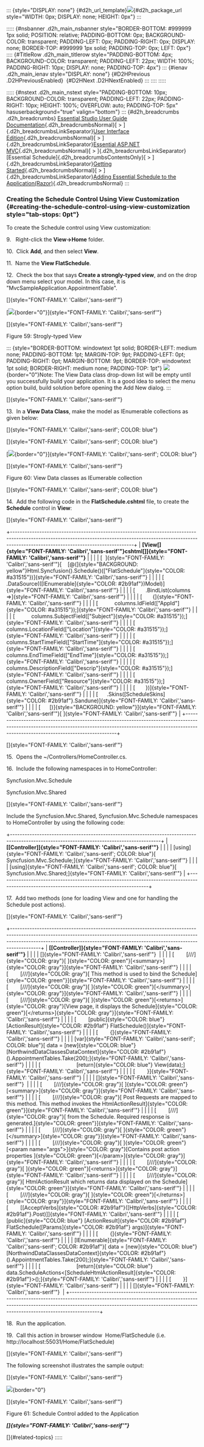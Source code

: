 ::: {style="DISPLAY: none"}
[](ms-xhelp:///?Id=d2h_url_template){#d2h_url_template}![](!package_url!){#d2h_package_url style="WIDTH: 0px; DISPLAY: none; HEIGHT: 0px"}
:::

::::: {#nsbanner .d2h_main_nsbanner style="BORDER-BOTTOM: #999999 1px solid; POSITION: relative; PADDING-BOTTOM: 0px; BACKGROUND-COLOR: transparent; PADDING-LEFT: 0px; PADDING-RIGHT: 0px; DISPLAY: none; BORDER-TOP: #999999 1px solid; PADDING-TOP: 0px; LEFT: 0px"}
:::: {#TitleRow .d2h_main_titlerow style="PADDING-BOTTOM: 4px; BACKGROUND-COLOR: transparent; PADDING-LEFT: 22px; WIDTH: 100%; PADDING-RIGHT: 10px; DISPLAY: none; PADDING-TOP: 4px"}
::: {#ienav .d2h_main_ienav style="DISPLAY: none"}
[](ms-xhelp:///?Id=639a15dc-796e-4185-8d16-628e8b8c230c){#D2HPrevious .D2HPreviousEnabled}  [](ms-xhelp:///?Id=df33468a-91d8-4084-9b3f-d982da4baead){#D2HNext .D2HNextEnabled}
:::
::::
:::::

::::: {#nstext .d2h_main_nstext style="PADDING-BOTTOM: 10px; BACKGROUND-COLOR: transparent; PADDING-LEFT: 22px; PADDING-RIGHT: 10px; HEIGHT: 100%; OVERFLOW: auto; PADDING-TOP: 5px" hasuserbackground="true" valign="bottom"}
::: {#d2h_breadcrumbs .d2h_breadcrumbs}
[Essential Studio User Guide Documentation](ms-xhelp:///?Id=12457748-09e3-4d74-a240-8e049cedf030){.d2h_breadcrumbsNormal}[ \> ]{.d2h_breadcrumbsLinkSeparator}[User Interface Edition](ms-xhelp:///?Id=c29296b7-531c-413b-a0ec-488ca1f7f669){.d2h_breadcrumbsNormal}[ \> ]{.d2h_breadcrumbsLinkSeparator}[Essential ASP.NET MVC](ms-xhelp:///?Id=4b14e7d1-65c4-4f67-b1aa-2c37709905a5){.d2h_breadcrumbsNormal}[ \> ]{.d2h_breadcrumbsLinkSeparator}[Essential Schedule]{.d2h_breadcrumbsContentsOnly}[ \> ]{.d2h_breadcrumbsLinkSeparator}[Getting Started](ms-xhelp:///?Id=b686dbe4-808e-405b-8e03-33b17be71f0d){.d2h_breadcrumbsNormal}[ \> ]{.d2h_breadcrumbsLinkSeparator}[Adding Essential Schedule to the Application(Razor)](ms-xhelp:///?Id=31314140-fffc-4e28-9c13-759a6622063c){.d2h_breadcrumbsNormal}
:::

### Creating the Schedule Control Using View Customization {#creating-the-schedule-control-using-view-customization style="tab-stops: 0pt"}

To create the Schedule control using View customization:

9.   Right-click the **View-\>Home** folder.

10.  Click **Add**, and then select **View**.

11.  Name the **View FlatSchedule**.

12.  Check the box that says **Create a strongly-typed view**, and on the drop down menu select your model. In this case, it is "MvcSampleApplication.AppointmentTable".

[]{style="FONT-FAMILY: 'Calibri','sans-serif'"} 

[![](ImagesExt/image55_63.png){border="0"}]{style="FONT-FAMILY: 'Calibri','sans-serif'"}

[]{style="FONT-FAMILY: 'Calibri','sans-serif'"} 

Figure 59: Strogly-typed View

::: {style="BORDER-BOTTOM: windowtext 1pt solid; BORDER-LEFT: medium none; PADDING-BOTTOM: 1pt; MARGIN-TOP: 9pt; PADDING-LEFT: 0pt; PADDING-RIGHT: 0pt; MARGIN-BOTTOM: 9pt; BORDER-TOP: windowtext 1pt solid; BORDER-RIGHT: medium none; PADDING-TOP: 1pt"}
![](ImagesExt/image55_6.jpg){border="0"}Note: The View Data class drop-down list will be empty until you successfully build your application. It is a good idea to select the menu option build, build solution before opening the Add New dialog.
:::

[]{style="FONT-FAMILY: 'Calibri','sans-serif'"} 

13.  In a **View Data Class**, make the model as IEnumerable collections as given below:

[]{style="FONT-FAMILY: 'Calibri','sans-serif'; COLOR: blue"} 

[]{style="FONT-FAMILY: 'Calibri','sans-serif'; COLOR: blue"} 

[![](ImagesExt/image55_64.png){border="0"}]{style="FONT-FAMILY: 'Calibri','sans-serif'; COLOR: blue"}

[]{style="FONT-FAMILY: 'Calibri','sans-serif'"} 

Figure 60: View Data classes as IEumerable collection

[]{style="FONT-FAMILY: 'Calibri','sans-serif'; COLOR: blue"} 

14.  Add the following code in the **FlatSchedule.cshtml** file, to create the **Schedule** control in **View**:

[]{style="FONT-FAMILY: 'Calibri','sans-serif'"} 

+--------------------------------------------------------------------------------------------------------------------------------------------------------------------------------------------------------------+
| **[View\[]{style="FONT-FAMILY: 'Calibri','sans-serif'"}cshtml[\]]{style="FONT-FAMILY: 'Calibri','sans-serif'"}**                                                                                             |
|                                                                                                                                                                                                              |
| [  ]{style="FONT-FAMILY: 'Calibri','sans-serif'"}[    [@(]{style="BACKGROUND: yellow"}Html.Syncfusion().Schedule()([\"FlatSchedule\"]{style="COLOR: #a31515"})]{style="FONT-FAMILY: 'Calibri','sans-serif'"} |
|                                                                                                                                                                                                              |
| [        .DataSource(([IEnumerable]{style="COLOR: #2b91af"})Model)]{style="FONT-FAMILY: 'Calibri','sans-serif'"}                                                                                             |
|                                                                                                                                                                                                              |
| [       .BindList(columns =\>]{style="FONT-FAMILY: 'Calibri','sans-serif'"}                                                                                                                                  |
|                                                                                                                                                                                                              |
| [       {]{style="FONT-FAMILY: 'Calibri','sans-serif'"}                                                                                                                                                      |
|                                                                                                                                                                                                              |
| [           columns.IdField([\"AppId\"]{style="COLOR: #a31515"});]{style="FONT-FAMILY: 'Calibri','sans-serif'"}                                                                                              |
|                                                                                                                                                                                                              |
| [           columns.SubjectField([\"Subject\"]{style="COLOR: #a31515"});]{style="FONT-FAMILY: 'Calibri','sans-serif'"}                                                                                       |
|                                                                                                                                                                                                              |
| [           columns.LocationField([\"Location\"]{style="COLOR: #a31515"});]{style="FONT-FAMILY: 'Calibri','sans-serif'"}                                                                                     |
|                                                                                                                                                                                                              |
| [           columns.StartTimeField([\"StartTime\"]{style="COLOR: #a31515"});]{style="FONT-FAMILY: 'Calibri','sans-serif'"}                                                                                   |
|                                                                                                                                                                                                              |
| [           columns.EndTimeField([\"EndTime\"]{style="COLOR: #a31515"});]{style="FONT-FAMILY: 'Calibri','sans-serif'"}                                                                                       |
|                                                                                                                                                                                                              |
| [           columns.DescriptionField([\"Descrip\"]{style="COLOR: #a31515"});]{style="FONT-FAMILY: 'Calibri','sans-serif'"}                                                                                   |
|                                                                                                                                                                                                              |
| [           columns.OwnerField([\"Resource\"]{style="COLOR: #a31515"});]{style="FONT-FAMILY: 'Calibri','sans-serif'"}                                                                                        |
|                                                                                                                                                                                                              |
| [       })]{style="FONT-FAMILY: 'Calibri','sans-serif'"}                                                                                                                                                     |
|                                                                                                                                                                                                              |
| [      .Skins([ScheduleSkins]{style="COLOR: #2b91af"}.Sandune)]{style="FONT-FAMILY: 'Calibri','sans-serif'"}                                                                                                 |
|                                                                                                                                                                                                              |
| [      [)]{style="BACKGROUND: yellow"}]{style="FONT-FAMILY: 'Calibri','sans-serif'"}[ ]{style="FONT-FAMILY: 'Calibri','sans-serif'"}                                                                         |
+--------------------------------------------------------------------------------------------------------------------------------------------------------------------------------------------------------------+

[]{style="FONT-FAMILY: 'Calibri','sans-serif'"} 

15.  Opens the \~/Controllers/HomeController.cs.

16.  Include the following namespaces in to HomeController:

Syncfusion.Mvc.Schedule

Syncfusion.Mvc.Shared

[]{style="FONT-FAMILY: 'Calibri','sans-serif'"} 

Include the Syncfusion.Mvc.Shared, Syncfusion.Mvc.Schedule namespaces to HomeController by using the following code:

+-------------------------------------------------------------------------------------------------------------------------------------------+
| **[\[Controller\]]{style="FONT-FAMILY: 'Calibri','sans-serif'"}**                                                                         |
|                                                                                                                                           |
| [using]{style="FONT-FAMILY: 'Calibri','sans-serif'; COLOR: blue"}[ Syncfusion.Mvc.Schedule;]{style="FONT-FAMILY: 'Calibri','sans-serif'"} |
|                                                                                                                                           |
| [using]{style="FONT-FAMILY: 'Calibri','sans-serif'; COLOR: blue"}[ Syncfusion.Mvc.Shared;]{style="FONT-FAMILY: 'Calibri','sans-serif'"}   |
+-------------------------------------------------------------------------------------------------------------------------------------------+

17.  Add two methods (one for loading View and one for handling the Schedule post actions).

[]{style="FONT-FAMILY: 'Calibri','sans-serif'"} 

+------------------------------------------------------------------------------------------------------------------------------------------------------------------------------------------------------------------------------------------------------+
| **[\[Controller\]]{style="FONT-FAMILY: 'Calibri','sans-serif'"}**                                                                                                                                                                                    |
|                                                                                                                                                                                                                                                      |
| []{style="FONT-FAMILY: 'Calibri','sans-serif'"}                                                                                                                                                                                                      |
|                                                                                                                                                                                                                                                      |
| [        [///]{style="COLOR: gray"}[ ]{style="COLOR: green"}[\<summary\>]{style="COLOR: gray"}]{style="FONT-FAMILY: 'Calibri','sans-serif'"}                                                                                                         |
|                                                                                                                                                                                                                                                      |
| [        [///]{style="COLOR: gray"}[ This method is used to bind the Schedule]{style="COLOR: green"}]{style="FONT-FAMILY: 'Calibri','sans-serif'"}                                                                                                   |
|                                                                                                                                                                                                                                                      |
| [        [///]{style="COLOR: gray"}[ ]{style="COLOR: green"}[\</summary\>]{style="COLOR: gray"}]{style="FONT-FAMILY: 'Calibri','sans-serif'"}                                                                                                        |
|                                                                                                                                                                                                                                                      |
| [        [///]{style="COLOR: gray"}[ ]{style="COLOR: green"}[\<returns\>]{style="COLOR: gray"}[View page, it displays the Schedule]{style="COLOR: green"}[\</returns\>]{style="COLOR: gray"}]{style="FONT-FAMILY: 'Calibri','sans-serif'"}           |
|                                                                                                                                                                                                                                                      |
| [        [public]{style="COLOR: blue"} [ActionResult]{style="COLOR: #2b91af"} FlatSchedule()]{style="FONT-FAMILY: 'Calibri','sans-serif'"}                                                                                                           |
|                                                                                                                                                                                                                                                      |
| [        {]{style="FONT-FAMILY: 'Calibri','sans-serif'"}                                                                                                                                                                                             |
|                                                                                                                                                                                                                                                      |
| [var]{style="FONT-FAMILY: 'Calibri','sans-serif'; COLOR: blue"}[ data = [new]{style="COLOR: blue"}    [NorthwindDataClassesDataContext]{style="COLOR: #2b91af"}().AppointmentTables.Take(200);]{style="FONT-FAMILY: 'Calibri','sans-serif'"}         |
|                                                                                                                                                                                                                                                      |
| [                        [return]{style="COLOR: blue"} View(data);]{style="FONT-FAMILY: 'Calibri','sans-serif'"}                                                                                                                                     |
|                                                                                                                                                                                                                                                      |
| [        }]{style="FONT-FAMILY: 'Calibri','sans-serif'"}                                                                                                                                                                                             |
|                                                                                                                                                                                                                                                      |
| []{style="FONT-FAMILY: 'Calibri','sans-serif'"}                                                                                                                                                                                                      |
|                                                                                                                                                                                                                                                      |
| [        [///]{style="COLOR: gray"}[ ]{style="COLOR: green"}[\<summary\>]{style="COLOR: gray"}]{style="FONT-FAMILY: 'Calibri','sans-serif'"}                                                                                                         |
|                                                                                                                                                                                                                                                      |
| [        [///]{style="COLOR: gray"}[ Post Requests are mapped to this method. This method invokes the HtmlActionResult]{style="COLOR: green"}]{style="FONT-FAMILY: 'Calibri','sans-serif'"}                                                          |
|                                                                                                                                                                                                                                                      |
| [        [///]{style="COLOR: gray"}[ from the Schedule. Required response is generated.]{style="COLOR: green"}]{style="FONT-FAMILY: 'Calibri','sans-serif'"}                                                                                         |
|                                                                                                                                                                                                                                                      |
| [        [///]{style="COLOR: gray"}[ ]{style="COLOR: green"}[\</summary\>]{style="COLOR: gray"}]{style="FONT-FAMILY: 'Calibri','sans-serif'"}                                                                                                        |
|                                                                                                                                                                                                                                                      |
| [        [///]{style="COLOR: gray"}[ ]{style="COLOR: green"}[\<param name=\"args\"\>]{style="COLOR: gray"}[Contains post action properties ]{style="COLOR: green"}[\</param\>]{style="COLOR: gray"}]{style="FONT-FAMILY: 'Calibri','sans-serif'"}    |
|                                                                                                                                                                                                                                                      |
| [        [///]{style="COLOR: gray"}[ ]{style="COLOR: green"}[\<returns\>]{style="COLOR: gray"}]{style="FONT-FAMILY: 'Calibri','sans-serif'"}                                                                                                         |
|                                                                                                                                                                                                                                                      |
| [        [///]{style="COLOR: gray"}[ HtmlActionResult which returns data displayed on the Schedule]{style="COLOR: green"}]{style="FONT-FAMILY: 'Calibri','sans-serif'"}                                                                              |
|                                                                                                                                                                                                                                                      |
| [        [///]{style="COLOR: gray"}[ ]{style="COLOR: green"}[\</returns\>]{style="COLOR: gray"}]{style="FONT-FAMILY: 'Calibri','sans-serif'"}                                                                                                        |
|                                                                                                                                                                                                                                                      |
| [        \[[AcceptVerbs]{style="COLOR: #2b91af"}([HttpVerbs]{style="COLOR: #2b91af"}.Post)\]]{style="FONT-FAMILY: 'Calibri','sans-serif'"}                                                                                                           |
|                                                                                                                                                                                                                                                      |
| [        [public]{style="COLOR: blue"} [ActionResult]{style="COLOR: #2b91af"} FlatSchedule([Params]{style="COLOR: #2b91af"} args)]{style="FONT-FAMILY: 'Calibri','sans-serif'"}                                                                      |
|                                                                                                                                                                                                                                                      |
| [        {]{style="FONT-FAMILY: 'Calibri','sans-serif'"}                                                                                                                                                                                             |
|                                                                                                                                                                                                                                                      |
| [IEnumerable]{style="FONT-FAMILY: 'Calibri','sans-serif'; COLOR: #2b91af"}[ data = [new]{style="COLOR: blue"} [NorthwindDataClassesDataContext]{style="COLOR: #2b91af"}().AppointmentTables.Take(200);]{style="FONT-FAMILY: 'Calibri','sans-serif'"} |
|                                                                                                                                                                                                                                                      |
| [                        [return]{style="COLOR: blue"} data.ScheduleActions\<[ScheduleHtmlActionResult]{style="COLOR: #2b91af"}\>();]{style="FONT-FAMILY: 'Calibri','sans-serif'"}                                                                   |
|                                                                                                                                                                                                                                                      |
| [        }]{style="FONT-FAMILY: 'Calibri','sans-serif'"}                                                                                                                                                                                             |
|                                                                                                                                                                                                                                                      |
| []{style="FONT-FAMILY: 'Calibri','sans-serif'"}                                                                                                                                                                                                      |
+------------------------------------------------------------------------------------------------------------------------------------------------------------------------------------------------------------------------------------------------------+

18.  Run the application.

19.  Call this action in browser window  Home/FlatSchedule (i.e. http://localhost:55031/Home/FlatSchedule)

[]{style="FONT-FAMILY: 'Calibri','sans-serif'"} 

The following screenshot illustrates the sample output:

[]{style="FONT-FAMILY: 'Calibri','sans-serif'"} 

![](ImagesExt/image55_65.jpg){border="0"}

[]{style="FONT-FAMILY: 'Calibri','sans-serif'"} 

Figure 61: Schedule Control added to the Application

***[]{style="FONT-FAMILY: 'Calibri','sans-serif'"}*** 

[]{#related-topics}
:::::
